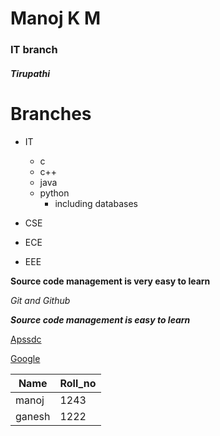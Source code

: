 # Manoj K M
### IT branch
##### Tirupathi


# Branches

 - IT
    - c
    - c++
    - java
    - python
        - including databases
     
 - CSE
 - ECE
 - EEE
 
 **Source code management is very easy to learn**
 
 *Git and Github*
 
 ***Source code management is easy to learn***
 
 [Apssdc](https://www.apssdc.in/home/images/apssdc_final.png)
 
 [Google](https://www.google.com)
 
 Name|Roll_no
 ---|---
 manoj|1243
 ganesh|1222
 
